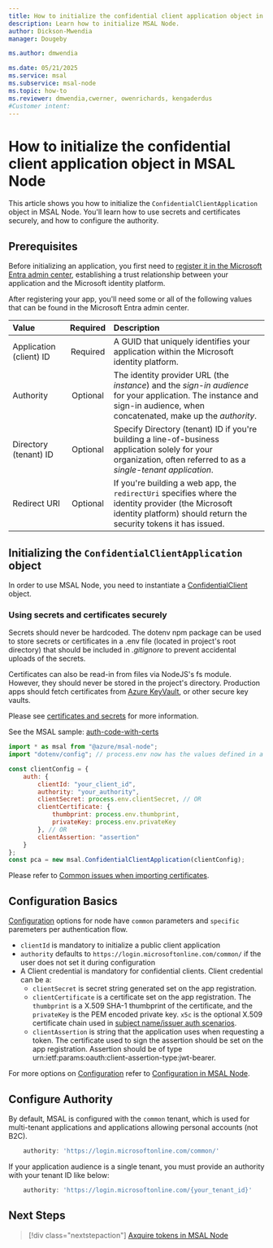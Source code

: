 ```yaml
---
title: How to initialize the confidential client application object in MSAL Node 
description: Learn how to initialize MSAL Node.
author: Dickson-Mwendia
manager: Dougeby

ms.author: dmwendia

ms.date: 05/21/2025
ms.service: msal
ms.subservice: msal-node
ms.topic: how-to
ms.reviewer: dmwendia,cwerner, owenrichards, kengaderdus
#Customer intent: 
---
```


# How to initialize the confidential client application object in MSAL Node

This article shows you how to initialize the `ConfidentialClientApplication` object in MSAL Node. You'll learn how to use secrets and certificates securely, and how to configure the authority.

## Prerequisites

Before initializing an application, you first need to [register it in the Microsoft Entra admin center](/entra/identity-platform/scenario-spa-app-registration), establishing a trust relationship between your application and the Microsoft identity platform.

After registering your app, you'll need some or all of the following values that can be found in the Microsoft Entra admin center.

| Value                   | Required | Description                                                                                                                                                                |
| :---------------------- | :------: | :------------------------------------------------------------------------------------------------------------------------------------------------------------------------- |
| Application (client) ID | Required | A GUID that uniquely identifies your application within the Microsoft identity platform.                                                                                   |
| Authority               | Optional | The identity provider URL (the _instance_) and the _sign-in audience_ for your application. The instance and sign-in audience, when concatenated, make up the _authority_. |
| Directory (tenant) ID   | Optional | Specify Directory (tenant) ID if you're building a line-of-business application solely for your organization, often referred to as a _single-tenant application_.          |
| Redirect URI            | Optional | If you're building a web app, the `redirectUri` specifies where the identity provider (the Microsoft identity platform) should return the security tokens it has issued.   |

## Initializing the `ConfidentialClientApplication` object

In order to use MSAL Node, you need to instantiate a [ConfidentialClient](/javascript/api/@azure/msal-node/confidentialclientapplication) object.

### Using secrets and certificates securely

Secrets should never be hardcoded. The dotenv npm package can be used to store secrets or certificates in a .env file (located in project's root directory) that should be included in *.gitignore* to prevent accidental uploads of the secrets.

Certificates can also be read-in from files via NodeJS's fs module. However, they should never be stored in the project's directory. Production apps should fetch certificates from [Azure KeyVault](https://azure.microsoft.com/products/key-vault), or other secure key vaults.

Please see [certificates and secrets](/entra/identity-platform/security-best-practices-for-app-registration#certificates-and-secrets) for more information.

See the MSAL sample: [auth-code-with-certs](https://github.com/AzureAD/microsoft-authentication-library-for-js/tree/master/samples/msal-node-samples/auth-code-with-certs)

```javascript
import * as msal from "@azure/msal-node";
import "dotenv/config"; // process.env now has the values defined in a .env file

const clientConfig = {
    auth: {
        clientId: "your_client_id",
        authority: "your_authority",
        clientSecret: process.env.clientSecret, // OR
        clientCertificate: {
            thumbprint: process.env.thumbprint,
            privateKey: process.env.privateKey
        }, // OR
        clientAssertion: "assertion"
    }
};
const pca = new msal.ConfidentialClientApplication(clientConfig);
```

Please refer to [Common issues when importing certificates](./certificate-credentials.md#common-issues).

## Configuration Basics

[Configuration](/javascript/api/@azure/msal-node/configuration) options for node have `common` parameters and `specific` paremeters per authentication flow.

- `clientId` is mandatory to initialize a public client application
- `authority` defaults to `https://login.microsoftonline.com/common/` if the user does not set it during configuration
- A Client credential is mandatory for confidential clients. Client credential can be a:
    - `clientSecret` is secret string generated set on the app registration.
    - `clientCertificate` is a certificate set on the app registration. The `thumbprint` is a X.509 SHA-1 thumbprint of the certificate, and the `privateKey` is the PEM encoded private key. `x5c` is the optional X.509 certificate chain used in [subject name/issuer auth scenarios](./sni.md).
    - `clientAssertion` is string that the application uses when requesting a token. The certificate used to sign the assertion should be set on the app registration. Assertion should be of type urn:ietf:params:oauth:client-assertion-type:jwt-bearer.

For more options on [Configuration](/javascript/api/@azure/msal-node/configuration) refer to [Configuration in MSAL Node](./configuration.md).

## Configure Authority

By default, MSAL is configured with the `common` tenant, which is used for multi-tenant applications and applications allowing personal accounts (not B2C).

```javascript
    authority: 'https://login.microsoftonline.com/common/'
```

If your application audience is a single tenant, you must provide an authority with your tenant ID like below:

```javascript
    authority: 'https://login.microsoftonline.com/{your_tenant_id}'
```

## Next Steps

> [!div class="nextstepaction"]
> [Axquire tokens in MSAL Node](request.md)
